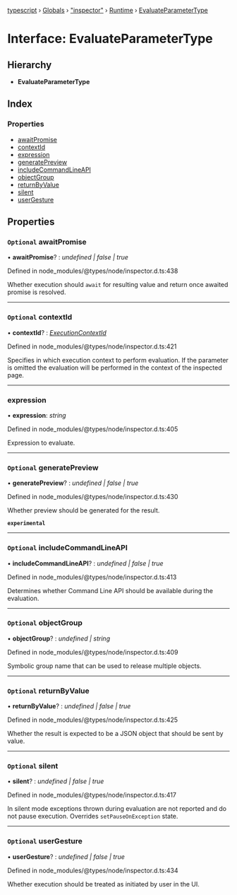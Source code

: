 [typescript](../README.md) › [Globals](../globals.md) › ["inspector"](../modules/_inspector_.md) › [Runtime](../modules/_inspector_.runtime.md) › [EvaluateParameterType](_inspector_.runtime.evaluateparametertype.md)

# Interface: EvaluateParameterType

## Hierarchy

* **EvaluateParameterType**

## Index

### Properties

* [awaitPromise](_inspector_.runtime.evaluateparametertype.md#optional-awaitpromise)
* [contextId](_inspector_.runtime.evaluateparametertype.md#optional-contextid)
* [expression](_inspector_.runtime.evaluateparametertype.md#expression)
* [generatePreview](_inspector_.runtime.evaluateparametertype.md#optional-generatepreview)
* [includeCommandLineAPI](_inspector_.runtime.evaluateparametertype.md#optional-includecommandlineapi)
* [objectGroup](_inspector_.runtime.evaluateparametertype.md#optional-objectgroup)
* [returnByValue](_inspector_.runtime.evaluateparametertype.md#optional-returnbyvalue)
* [silent](_inspector_.runtime.evaluateparametertype.md#optional-silent)
* [userGesture](_inspector_.runtime.evaluateparametertype.md#optional-usergesture)

## Properties

### `Optional` awaitPromise

• **awaitPromise**? : *undefined | false | true*

Defined in node_modules/@types/node/inspector.d.ts:438

Whether execution should <code>await</code> for resulting value and return once awaited promise is resolved.

___

### `Optional` contextId

• **contextId**? : *[ExecutionContextId](../modules/_inspector_.runtime.md#executioncontextid)*

Defined in node_modules/@types/node/inspector.d.ts:421

Specifies in which execution context to perform evaluation. If the parameter is omitted the evaluation will be performed in the context of the inspected page.

___

###  expression

• **expression**: *string*

Defined in node_modules/@types/node/inspector.d.ts:405

Expression to evaluate.

___

### `Optional` generatePreview

• **generatePreview**? : *undefined | false | true*

Defined in node_modules/@types/node/inspector.d.ts:430

Whether preview should be generated for the result.

**`experimental`** 

___

### `Optional` includeCommandLineAPI

• **includeCommandLineAPI**? : *undefined | false | true*

Defined in node_modules/@types/node/inspector.d.ts:413

Determines whether Command Line API should be available during the evaluation.

___

### `Optional` objectGroup

• **objectGroup**? : *undefined | string*

Defined in node_modules/@types/node/inspector.d.ts:409

Symbolic group name that can be used to release multiple objects.

___

### `Optional` returnByValue

• **returnByValue**? : *undefined | false | true*

Defined in node_modules/@types/node/inspector.d.ts:425

Whether the result is expected to be a JSON object that should be sent by value.

___

### `Optional` silent

• **silent**? : *undefined | false | true*

Defined in node_modules/@types/node/inspector.d.ts:417

In silent mode exceptions thrown during evaluation are not reported and do not pause execution. Overrides <code>setPauseOnException</code> state.

___

### `Optional` userGesture

• **userGesture**? : *undefined | false | true*

Defined in node_modules/@types/node/inspector.d.ts:434

Whether execution should be treated as initiated by user in the UI.
